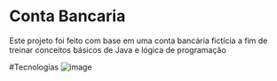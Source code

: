 # Conta Bancaria

Este projeto foi feito com base em uma conta bancária fictícia a fim de treinar conceitos básicos de Java e lógica de programação

#Tecnologias
![image](https://img.shields.io/badge/-Java-orange)

